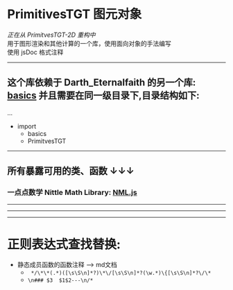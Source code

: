 <!--
 * @Author: Darth_Eternalfaith darth_ef@hotmail.com
 * @Date: 2022-09-10 20:58:17
 * @LastEditors: Darth_Eternalfaith darth_ef@hotmail.com
 * @LastEditTime: 2022-09-11 00:08:36
 * @FilePath: \PrimitivesTGT-2D_Editor\js\import\PrimitivesTGT\readme.md
 * @Description: 
 * 
 * Copyright (c) 2022 by Darth_Eternalfaith darth_ef@hotmail.com, All Rights Reserved. 
-->
# PrimitivesTGT 图元对象
*正在从 PrimitvesTGT-2D 重构中*   
用于图形渲染和其他计算的一个库，使用面向对象的手法编写   
使用 jsDoc 格式注释

---
## 这个库依赖于 Darth_Eternalfaith 的另一个库: <a href="https://gitee.com/darth_ef/basics">basics</a> 并且需要在同一级目录下,目录结构如下:   
...   
 * import   
    * basics
    * PrimitvesTGT


----
## 所有暴露可用的类、函数 ↓↓↓
###  一点点数学 Nittle Math Library: <a href="./NML.js.md"> NML.js </a>

---
---
---
# 正则表达式查找替换: 
* 静态成员函数的函数注释 --> md文档
    *  ` */\*\*(.*)([\s\S\n]*?)\*\/[\s\S\n]*?(\w.*)\{[\s\S\n]*?\/\*`
    *  `\n### $3  $1$2---\n/*`